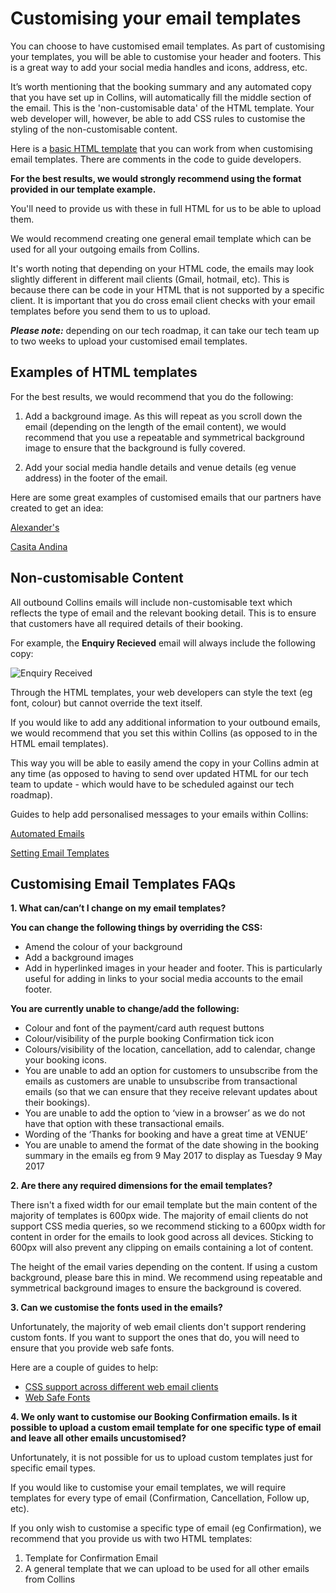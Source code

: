 # Customising your email templates

You can choose to have customised email templates. As part of customising your templates, you will be able to customise your header and footers. This is a great way to add your social media handles and icons, address, etc.

It’s worth mentioning that the booking summary and any automated copy that you have set up in Collins, will automatically fill the middle section of the email. This is the 'non-customisable data' of the HTML template. Your web developer will, however, be able to add CSS rules to customise the styling of the non-customisable content.

Here is a [basic HTML template](https://docs.google.com/document/d/1o5EMw0QcMXiaAvHjbTI11WAAwb1pydo0GbILGqbIpro/edit?usp=sharing) that you can work from when customising email templates. There are comments in the code to guide developers.

**For the best results, we would strongly recommend using the format provided in our template example.**

You'll need to provide us with these in full HTML for us to be able to upload them. 

We would recommend creating one general email template which can be used for all your outgoing emails from Collins.

It's worth noting that depending on your HTML code, the emails may look slightly different in different mail clients (Gmail, hotmail, etc). This is because there can be code in your HTML that is not supported by a specific client. It is important that you do cross email client checks with your email templates before you send them to us to upload. 

**_Please note:_** depending on our tech roadmap, it can take our tech team up to two weeks to upload your customised email templates.

## Examples of HTML templates
For the best results, we would recommend that you do the following: 

1. Add a background image. As this will repeat as you scroll down the email (depending on the length of the email content), we would recommend that you use a repeatable and symmetrical background image to ensure that the background is fully covered. 

2. Add your social media handle details and venue details (eg venue address) in the footer of the email.

Here are some great examples of customised emails that our partners have created to get an idea:

[Alexander's](https://static.designmynight.com/uploads/2017/11/Alexanders-Example-optimised.png)

[Casita Andina](https://static.designmynight.com/uploads/2017/11/Andina-Example-optimised.png)

## Non-customisable Content

All outbound Collins emails will include non-customisable text which reflects the type of email and the relevant booking detail. This is to ensure that customers have all required details of their booking.

For example, the **Enquiry Recieved** email will always include the following copy:

![Enquiry Received](https://static.designmynight.com/uploads/2018/08/Non-customisable-text-optimised.png)

Through the HTML templates, your web developers can style the text (eg font, colour) but cannot override the text itself. 

If you would like to add any additional information to your outbound emails, we would recommend that you set this within Collins (as opposed to in the HTML email templates).  

This way you will be able to easily amend the copy in your Collins admin at any time (as opposed to having to send over updated HTML for our tech team to update - which would have to be scheduled against our tech roadmap).

Guides to help add personalised messages to your emails within Collins:
                    
[Automated Emails](https://collins.uservoice.com/knowledgebase/articles/1833961-emails-texts-automated-email-template-examples)

[Setting Email Templates](https://collins.uservoice.com/knowledgebase/articles/478032-emails-texts-adding-a-new-email-template-messa)


## Customising Email Templates FAQs

**1. What can/can’t I change on my email templates?**

**You can change the following things by overriding the CSS:**

* Amend the colour of your background 
* Add a background images
* Add in hyperlinked images in your header and footer. This is particularly useful for adding in links to your social media accounts to the email footer. 

**You are currently unable to change/add the following:**

* Colour and font of the payment/card auth request buttons
* Colour/visibility of the purple booking Confirmation tick icon
* Colours/visibility of the location, cancellation, add to calendar, change your booking icons. 
* You are unable to add an option for customers to unsubscribe from the emails as customers are unable to unsubscribe from transactional emails (so that we can ensure that they receive relevant updates about their bookings). 
* You are unable to add the option to ‘view in a browser’ as we do not have that option with these transactional emails. 
* Wording of the ‘Thanks for booking and have a great time at VENUE’
* You are unable to amend the format of the date showing in the booking summary in the emails eg from 9 May 2017 to display as Tuesday 9 May 2017

**2. Are there any required dimensions for the email templates?**

There isn't a fixed width for our email template but the main content of the majority of templates is 600px wide. The majority of email clients do not support CSS media queries, so we recommend sticking to a 600px width for content in order for the emails to look good across all devices. Sticking to 600px will also prevent any clipping on emails containing a lot of content.

The height of the email varies depending on the content. If using a custom background, please bare this in mind. We recommend using repeatable and symmetrical background images to ensure the background is covered.

**3. Can we customise the fonts used in the emails?**

Unfortunately, the majority of web email clients don't support rendering custom fonts. If you want to support the ones that do, you will need to ensure that you provide web safe fonts. 

Here are a couple of guides to help:

* [CSS support across different web email clients](https://www.campaignmonitor.com/css/text-fonts/font/)
* [Web Safe Fonts](https://websitesetup.org/web-safe-fonts-html-css/)

**4. We only want to customise our Booking Confirmation emails. Is it possible to upload a custom email template for one specific type of email and leave all other emails uncustomised?**

Unfortunately, it is not possible for us to upload custom templates just for specific email types. 

If you would like to customise your email templates, we will require templates for every type of email (Confirmation, Cancellation, Follow up, etc). 

If you only wish to customise a specific type of email (eg Confirmation), we recommend that you provide us with two HTML templates:

1. Template for Confirmation Email
2. A general template that we can upload to be used for all other emails from Collins

